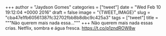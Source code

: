 
+++
author = "Jaydson Gomes"
categories = ["tweet"]
date = "Wed Feb 10 19:12:04 +0000 2016"
draft = false
image = "{TWEET_IMAGE}"
slug = "cba47e1fb60561387fc32702fbb8b8dbc9c425a3"
tags = ["tweet"]
title = """Não querem mais nada essa..."""
+++
Não querem mais nada essas crias. Netflix, sombra e água fresca. https://t.co/p1zndROW8w
